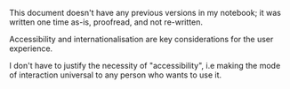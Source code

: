 This document doesn't have any previous versions in my notebook; it was written one time as-is, proofread, and not re-written.

Accessibility and internationalisation are key considerations for the user experience. 

I don't have to justify the necessity of "accessibility", i.e making the mode of interaction universal to any person who wants to use it. 
